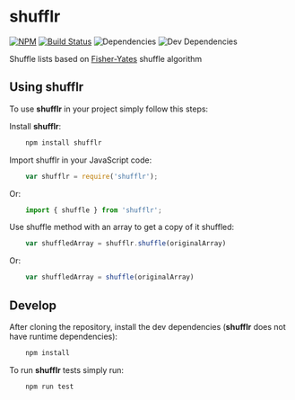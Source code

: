 # shufflr

[![NPM](https://img.shields.io/npm/v/shufflr)](https://www.npmjs.com/package/shufflr) [![Build Status](https://travis-ci.org/hectortosa/shufflr.svg?branch=master)](https://travis-ci.org/hectortosa/shufflr) ![Dependencies](https://img.shields.io/david/hectortosa/shufflr) ![Dev Dependencies](https://img.shields.io/david/dev/hectortosa/shufflr)

Shuffle lists based on [Fisher-Yates](https://en.wikipedia.org/wiki/Fisher%E2%80%93Yates_shuffle) shuffle algorithm

## Using shufflr

To use **shufflr** in your project simply follow this steps:

Install **shufflr**:

```bash
    npm install shufflr
```

Import shufflr in your JavaScript code:

```javascript
    var shufflr = require('shufflr');
```

Or:

```javascript
    import { shuffle } from 'shufflr';
```

Use shuffle method with an array to get a copy of it shuffled:

```javascript
    var shuffledArray = shufflr.shuffle(originalArray)
```

Or:

```javascript
    var shuffledArray = shuffle(originalArray)
```

## Develop

After cloning the repository, install the dev dependencies (**shufflr** does not have runtime dependencies):

```bash
    npm install
```

To run **shufflr** tests simply run:

```bash
    npm run test
```
